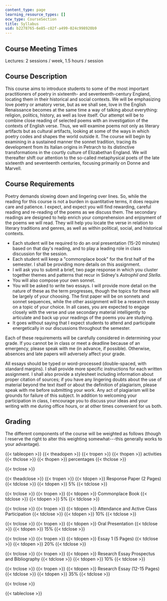 ```yaml
---
content_type: page
learning_resource_types: []
ocw_type: CourseSection
title: Syllabus
uid: b2278765-6e85-c02f-a499-024c998920b9
---
```


Course Meeting Times
--------------------

Lectures: 2 sessions / week, 1.5 hours / session

Course Description
------------------

This course aims to introduce students to some of the most important practitioners of poetry in sixteenth- and seventeenth-century England, locating them in their historical and social contexts. We will be emphasizing love poetry or amatory verse, but as we shall see, love in the English Renaissance becomes at the same time a way of talking about everything: religion, politics, history, as well as love itself. Our attempt will be to combine close reading of selected poems with an investigation of the contexts of English verse. Thus, we will examine poems not only as literary artifacts but as cultural artifacts, looking at some of the ways in which poetry codes and shapes the world outside it. The course will begin by examining in a sustained manner the sonnet tradition, tracing its development from its Italian origins in Petrarch to its distinctive transformations in the courtly culture of Elizabethan England. We will thereafter shift our attention to the so-called metaphysical poets of the late sixteenth and seventeenth centuries, focusing primarily on Donne and Marvell.

Course Requirements
-------------------

Poetry demands slowing down and lingering over lines. So, while the reading for this course is not a burden in quantitative terms, it does require care and patience. I expect, and expect you will find rewarding, careful reading and re-reading of the poems as we discuss them. The secondary readings are designed to help enrich your comprehension and enjoyment of the poems we will read. They will help you locate the verse in relation to literary traditions and genres, as well as within political, social, and historical contexts.

*   Each student will be required to do an oral presentation (15-20 minutes) based on that day's reading, and to play a leading role in class discussion for the session.
*   Each student will keep a "commonplace book" for the first half of the semester. I shall be providing more details on this assignment.
*   I will ask you to submit a brief, two page response in which you cluster together themes and patterns that recur in Sidney's _Astrophil and Stella_.
*   You will also compose your own sonnet.
*   You will be asked to write two essays. I will provide more detail on the nature of these as the term progresses, though the topics for these will be largely of your choosing. The first paper will be on sonnets and sonnet sequences, while the other assignment will be a research essay on a topic of your choice. In all cases, you are expected to engage closely with the verse and use secondary material intelligently to articulate and back up your readings of the poems you are studying.
*   It goes without saying that I expect students to attend and participate energetically in our discussions throughout the semester.

Each of these requirements will be carefully considered in determining your grade. If you cannot be in class or meet a deadline because of an emergency, please speak with me (in advance, if possible). Otherwise, absences and late papers will adversely affect your grade.

All essays should be typed or word-processed (double-spaced, with standard margins). I shall provide more specific instructions for each written assignment. I shall also provide a stylesheet including information about proper citation of sources; if you have any lingering doubts about the use of material beyond the text itself or about the definition of plagiarism, please speak with me before submitting your work. Any act of plagiarism will be grounds for failure of this subject. In addition to welcoming your participation in class, I encourage you to discuss your ideas and your writing with me during office hours, or at other times convenient for us both.

Grading
-------

The different components of the course will be weighted as follows (though I reserve the right to alter this weighting somewhat---this generally works to your advantage).

{{< tableopen >}}
{{< theadopen >}}
{{< tropen >}}
{{< thopen >}}
activities
{{< thclose >}}
{{< thopen >}}
percentages
{{< thclose >}}

{{< trclose >}}

{{< theadclose >}}
{{< tropen >}}
{{< tdopen >}}
Response Paper (2 Pages)
{{< tdclose >}}
{{< tdopen >}}
5%
{{< tdclose >}}

{{< trclose >}}
{{< tropen >}}
{{< tdopen >}}
Commonplace Book
{{< tdclose >}}
{{< tdopen >}}
5%
{{< tdclose >}}

{{< trclose >}}
{{< tropen >}}
{{< tdopen >}}
Attendance and Active Class Participation
{{< tdclose >}}
{{< tdopen >}}
10%
{{< tdclose >}}

{{< trclose >}}
{{< tropen >}}
{{< tdopen >}}
Oral Presentation
{{< tdclose >}}
{{< tdopen >}}
15%
{{< tdclose >}}

{{< trclose >}}
{{< tropen >}}
{{< tdopen >}}
Essay 1 (5 Pages)
{{< tdclose >}}
{{< tdopen >}}
20%
{{< tdclose >}}

{{< trclose >}}
{{< tropen >}}
{{< tdopen >}}
Research Essay Prospectus and Bibliography
{{< tdclose >}}
{{< tdopen >}}
10%
{{< tdclose >}}

{{< trclose >}}
{{< tropen >}}
{{< tdopen >}}
Research Essay (12-15 Pages)
{{< tdclose >}}
{{< tdopen >}}
35%
{{< tdclose >}}

{{< trclose >}}

{{< tableclose >}}
